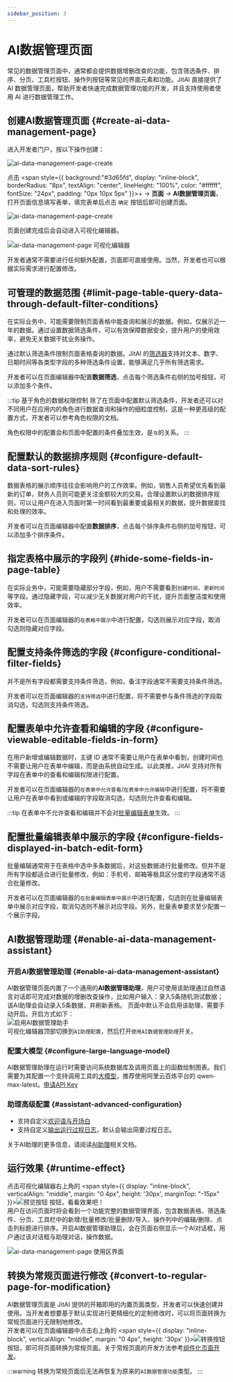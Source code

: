 ```yaml
---
sidebar_position: 3
---
```


# AI数据管理页面

常见的数据管理页面中，通常都会提供数据增删改查的功能，包含筛选条件、排序、分页、工具栏按钮、操作列按钮等常见的界面元素和功能。JitAI 直接提供了 AI 数据管理页面，帮助开发者快速完成数据管理功能的开发，并且支持使用者使用 AI 进行数据管理工作。

## 创建AI数据管理页面 {#create-ai-data-management-page}
进入开发者门户，按以下操作创建：

![ai-data-management-page-create](./imgs/create-page.png)

点击 <span style={{ background:"#3d65fd", display: "inline-block", borderRadius: "8px", textAlign: "center", lineHeight: "100%", color: "#ffffff", fontSize: "24px", padding: "0px 10px 5px" }}>+</span>  → **页面** → **AI数据管理页面**，打开页面信息填写表单，填完表单后点击 `确定` 按钮后即可创建页面。

![ai-data-management-page-create](./imgs/create-page-form.png)

页面创建完成后会自动进入可视化编辑器。

![ai-data-management-page 可视化编辑器](./imgs/ai-data-management-page-visual-editor.png)

开发者通常不需要进行任何额外配置，页面即可直接使用。当然，开发者也可以根据实际需求进行配置修改。

## 可管理的数据范围 {#limit-page-table-query-data-through-default-filter-conditions}
在实际业务中，可能需要限制页面表格中能查询和展示的数据。例如，仅展示近一年的数据。通过设置数据筛选条件，可以有效保障数据安全，提升用户的使用效率，避免无关数据干扰业务操作。

通过默认筛选条件限制页面表格查询的数据。JitAI 的[筛选器](/docs/devguide/using-functional-components-in-pages/filter-components)支持对文本、数字、日期时间等各类型字段的多种筛选条件设置，能够满足几乎所有筛选需求。

开发者可以在页面编辑器中配置**数据筛选**，点击每个筛选条件右侧的加号按钮，可以添加多个条件。

:::tip 基于角色的数据权限控制
除了在页面中配置默认筛选条件，开发者还可以对不同用户在应用内的角色进行数据查询和操作的细粒度控制，这是一种更高级的配置方式，开发者可以参考角色权限的文档。

角色权限中的配置会和页面中配置的条件叠加生效，是`与`的关系。
:::

## 配置默认的数据排序规则 {#configure-default-data-sort-rules}
数据表格的展示顺序往往会影响用户的工作效率。例如，销售人员希望优先看到最新的订单，财务人员则可能更关注金额较大的交易。合理设置默认的数据排序规则，可以让用户在进入页面时第一时间看到最重要或最相关的数据，提升数据查找和处理的效率。

开发者可以在页面编辑器中配置**数据排序**，点击每个排序条件右侧的加号按钮，可以添加多个排序条件。

## 指定表格中展示的字段列 {#hide-some-fields-in-page-table}
在实际业务中，可能需要隐藏部分字段，例如，用户不需要看到`创建时间`、`更新时间`等字段。通过隐藏字段，可以减少无关数据对用户的干扰，提升页面整洁度和使用效率。

开发者可以在页面编辑器的`在表格中展示`中进行配置，勾选则展示对应字段，取消勾选则隐藏对应字段。

## 配置支持条件筛选的字段 {#configure-conditional-filter-fields}
并不是所有字段都需要支持条件筛选，例如，备注字段通常不需要支持条件筛选。

开发者可以在页面编辑器的`支持筛选`中进行配置，将不需要参与条件筛选的字段取消勾选，勾选则支持条件筛选。

## 配置表单中允许查看和编辑的字段 {#configure-viewable-editable-fields-in-form}
在用户新增或编辑数据时，主键 ID 通常不需要让用户在表单中看到，创建时间也不需要让用户在表单中编辑，而是由系统自动生成。以此类推，JitAI 支持对所有字段在表单中的查看和编辑权限进行配置。

开发者可以在页面编辑器的`在表单中允许查看`/`在表单中允许编辑`中进行配置，将不需要让用户在表单中看到或编辑的字段取消勾选，勾选则允许查看和编辑。

:::tip
在表单中不允许查看和编辑并不会对[批量编辑表单](#configure-fields-displayed-in-batch-edit-form)生效。
:::

## 配置批量编辑表单中展示的字段 {#configure-fields-displayed-in-batch-edit-form}
批量编辑通常用于在表格中选中多条数据后，对这些数据进行批量修改。但并不是所有字段都适合进行批量修改，例如：手机号、邮箱等极具区分度的字段通常不适合批量修改。

开发者可以在页面编辑器的`在批量编辑表单中展示`中进行配置，勾选则在批量编辑表单中展示对应字段，取消勾选则不展示对应字段。另外，批量表单要求至少配置一个展示字段。

## AI数据管理助理 {#enable-ai-data-management-assistant}

### 开启AI数据管理助理 {#enable-ai-data-management-assistant}
AI数据管理页面内置了一个通用的**AI数据管理助理**，用户可使用该助理通过自然语言对话即可完成对数据的增删改查操作，比如用户输入：录入5条随机测试数据；该AI助理会自动录入5条数据，并刷新表格。
页面中默认不会启用该助理，需要手动开启。开启方式如下：<br/>
![启用AI数据管理助手](./imgs/enable-ai-data-management-assistant.png)<br/>
可视化编辑器顶部切换到`AI助理配置`，然后打开`使用AI数据管理助理`开关。

### 配置大模型 {#configure-large-language-model}
AI数据管理助理在运行时需要访问系统数据库及调用页面上的函数绘制图表。我们需要为其配置一个支持调用工具的[大模型](/docs/devguide/ai-llm/create-ai-llm)，推荐使用阿里云百炼平台的 qwen-max-latest。[申请API Key](https://bailian.console.aliyun.com/?tab=model#/api-key)

### 助理高级配置 {#assistant-advanced-configuration}
- 支持自定义[欢迎语与开场白](/docs/devguide/ai-assistant/welcome-message-and-opening)
- 支持自定义[输出运行过程日志](/docs/devguide/ai-assistant/ai-assistant-input-output#message-output)，默认会输出简要过程日志。


关于AI助理的更多信息，请阅读[AI助理](/docs/devguide/ai-assistant/create-ai-assistant)相关文档。

## 运行效果 {#runtime-effect}

点击可视化编辑器右上角的 <span style={{ display: "inline-block", verticalAlign: "middle", margin: "0 4px", height: '30px', marginTop: "-15px" }}>![预览按钮](./imgs/view-icon.png)</span> 按钮，看看效果吧！<br/>
用户在访问页面时将会看到一个功能完整的数据管理界面，包含数据表格、筛选条件、分页、工具栏中的新增/批量修改/批量删除/导入、操作列中的编辑/删除、点击列标题进行排序。开启AI数据管理助理后，会在页面右侧显示一个AI对话框，用户通过该对话框与助理对话，操作数据。

![ai-data-management-page 使用区界面](./imgs/ai-data-management-page-usage-area-interface.png)

## 转换为常规页面进行修改 {#convert-to-regular-page-for-modification}
AI数据管理页面是 JitAI 提供的开箱即用的内置页面类型，开发者可以快速创建并使用。当开发者想要基于默认实现进行更精细化的定制修改时，可以将页面转换为常规页面进行无限制地修改。<br/>
开发者可以在页面编辑器中点击右上角的 <span style={{ display: "inline-block", verticalAlign: "middle", margin: "0 4px", height: '30px' }}>![转换按钮](./imgs/trans-type.png)</span> 按钮，即可将页面转换为常规页面。关于常规页面的开发方法参考[组件化页面开发](/docs/devguide/shell-and-page/component-based-page-development)。

:::warning
转换为常规页面后无法再恢复为原来的`AI数据管理功能`类型。
:::
